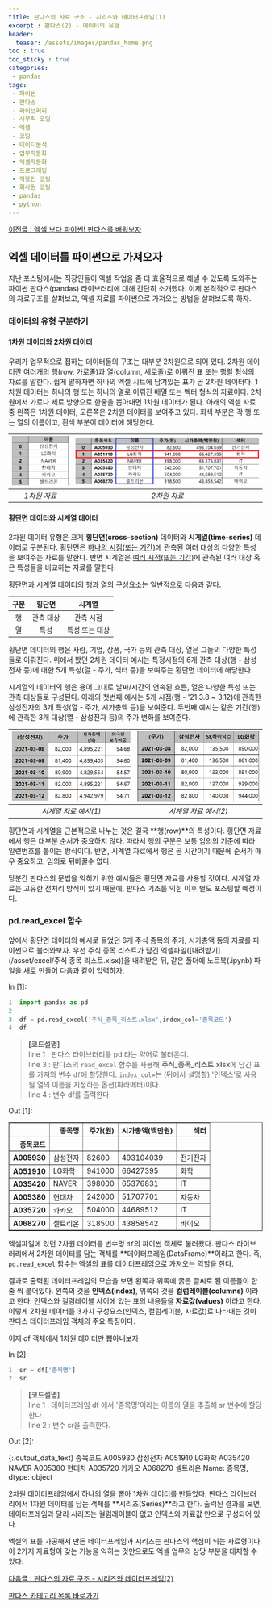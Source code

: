 ```yaml
---
title: 판다스의 자료 구조 - 시리즈와 데이터프레임(1)
excerpt : 판다스(2) - 데이터의 유형
header:
  teaser: /assets/images/pandas_home.png
toc : true
toc_sticky : true
categories: 
 - pandas
tags:
 - 파이썬
 - 판다스
 - 라이브러리
 - 사무직 코딩
 - 엑셀
 - 코딩
 - 데이터분석
 - 업무자동화
 - 엑셀자동화
 - 프로그래밍
 - 직장인 코딩
 - 회사원 코딩
 - pandas
 - python
---
```


[이전글 : 엑셀 보다 파이썬! 판다스를 배워보자](/pandas/pandas1)


## 엑셀 데이터를 파이썬으로 가져오자

지난 포스팅에서는 직장인들이 엑셀 작업을 좀 더 효율적으로
해낼 수 있도록 도와주는 파이썬 판다스(pandas) 라이브러리에 대해 간단히 소개했다. 이제 본격적으로 판다스의 자료구조를
살펴보고, 엑셀 자료를 파이썬으로 가져오는 방법을 살펴보도록 하자. 

### 데이터의 유형 구분하기 

#### 1차원 데이터와 2차원 데이터

우리가 업무적으로 접하는 데이터들의 구조는 대부분 2차원으로 되어 있다. 
2차원 데이터란 여러개의 행(row, 가로줄)과 열(column, 세로줄)로 이뤄진 표 또는 행렬 형식의 자료를 말한다. 
쉽게 말하자면 하나의 엑셀 시트에 담겨있는 표가 곧 2차원 데이터다. 
1차원 데이터는 하나의 행 또는 하나의 열로 이뤄진 배열 또는 벡터 형식의 자료이다. 
2차원에서 가로나 세로 방향으로 한줄을 뽑아내면 1차원 데이터가 된다. 아래의 엑셀 자료 중 왼쪽은 1차원 데이터, 오른쪽은 2차원 데이터를 보여주고 있다. 
회색 부분은 각 행 또는 열의 이름이고, 흰색 부분이 데이터에 해당한다. 
  
|![pandas_2_1](/assets/images/pandas_2_1.png)|![pandas_2_2](/assets/images/pandas_2_2.png)|
|:---:|:---:|
|_1차원 자료_|_2차원 자료_|  

#### 횡단면 데이터와 시계열 데이터

2차원 데이터 유형은 크게 **횡단면(cross-section)** 데이터와 **시계열(time-series)** 데이터로 구분된다. 
횡단면은 <u>하나의 시점(또는 기간)</u>에 관측된 여러 대상의 다양한 특성을 보여주는 자료를 말한다. 
반면 시계열은 <u>여러 시점(또는 기간)</u>에 관측된 여러 대상 혹은 특성들을 비교하는 자료를 말한다.

횡단면과 시계열 데이터의 행과 열의 구성요소는 일반적으로 다음과 같다.

| 구분 | 횡단면 | 시계열 |   
|:---:|:---:|:---:|
| 행 | 관측 대상 | 관측 시점 |   
| 열 | 특성 | 특성 또는 대상 |  

횡단면 데이터의 행은 사람, 기업, 상품, 국가 등의 관측 대상, 열은 그들의 다양한 특성들로 이뤄진다. 위에서 봤던
2차원 데이터 예시는 특정시점의 6개 관측 대상(행 - 삼성전자 등)에 대한 5개 특성(열 - 주가, 섹터 등)을 보여주는
횡단면 데이터에 해당한다.

시계열의 데이터의 행은 용어 그대로 날짜/시간의 연속된 흐름, 열은 다양한 특성 또는 관측 대상들로 구성된다. 
아래의 첫번째 예시는 5개 시점(행 - '21.3.8 ~ 3.12)에 관측한 삼성전자의 3개 특성(열 - 주가, 시가총액 등)을
보여준다. 두번째 예시는 같은 기간(행)에 관측한 3개 대상(열 - 삼성전자 등)의 주가 변화를 보여준다.

|![pandas_2_3](/assets/images/pandas_2_3.png)|![pandas_2_4](/assets/images/pandas_2_4.png)|
|:---:|:---:|
|_시계열 자료 예시(1)_|_시계열 자료 예시(2)_|  

횡단면과 시계열을 근본적으로 나누는 것은 결국 **행(row)**의 특성이다. 횡단면 자료에서 행은 대부분 순서가
중요하지 않다. 따라서 행의 구분은 보통 임의의 기준에 따라 일련번호를 붙이는 방식이다. 반면, 시계열 자료에서
행은 곧 시간이기 때문에 순서가 매우 중요하고, 임의로 뒤바꿀수 없다.

당분간 판다스의 문법을 익히기 위한 예시들은 횡단면 자료를 사용할 것이다. 시계열 자료는 고유한 전처리 방식이
있기 때문에, 판다스 기초를 익힌 이후 별도 포스팅할 예정이다.

### pd.read_excel 함수

앞에서 횡단면 데이터의 예시로 들었던 6개 주식 종목의 주가, 시가총액 등의 자료를 파이썬으로 불러와보자. 우선 주식 종목 리스트가 담긴 엑셀파일([내려받기](/asset/excel/주식 종목 리스트.xlsx))을 내려받은 뒤, 같은 폴더에 노트북(.ipynb) 파일을 새로 만들어 다음과 같이 입력하자. 

<div class="prompt input_prompt">
In&nbsp;[1]:
</div>

```python
1  import pandas as pd
2 
3  df = pd.read_excel('주식_종목_리스트.xlsx',index_col='종목코드')
4  df
```

> **[코드설명]**  
> line 1 : 판다스 라이브러리를 pd 라는 약어로 불러온다.  
> line 3 : 판다스의 `read_excel` 함수를 사용해 **주식_종목_리스트.xlsx**에 담긴 표를 가져와 변수 `df`에 할당한다. `index_col=`는 (뒤에서 설명할) '인덱스'로 사용될 열의 이름을 지정하는 옵션(파라메터)이다.     
> line 4 : 변수 df를 출력한다.

<div class="prompt output_prompt">
Out&nbsp;[1]:
</div>




<div markdown="0">
<div>
<style scoped>
    .dataframe tbody tr th:only-of-type {
        vertical-align: middle;
    }

    .dataframe tbody tr th {
        vertical-align: top;
    }

    .dataframe thead th {
        text-align: right;
    }
</style>
<table border="1" class="dataframe">
  <thead>
    <tr style="text-align: right;">
      <th></th>
      <th>종목명</th>
      <th>주가(원)</th>
      <th>시가총액(백만원)</th>
      <th>섹터</th>
    </tr>
    <tr>
      <th>종목코드</th>
      <th></th>
      <th></th>
      <th></th>
      <th></th>
    </tr>
  </thead>
  <tbody>
    <tr>
      <th>A005930</th>
      <td>삼성전자</td>
      <td>82600</td>
      <td>493104039</td>
      <td>전기전자</td>
    </tr>
    <tr>
      <th>A051910</th>
      <td>LG화학</td>
      <td>941000</td>
      <td>66427395</td>
      <td>화학</td>
    </tr>
    <tr>
      <th>A035420</th>
      <td>NAVER</td>
      <td>398000</td>
      <td>65376831</td>
      <td>IT</td>
    </tr>
    <tr>
      <th>A005380</th>
      <td>현대차</td>
      <td>242000</td>
      <td>51707701</td>
      <td>자동차</td>
    </tr>
    <tr>
      <th>A035720</th>
      <td>카카오</td>
      <td>504000</td>
      <td>44689512</td>
      <td>IT</td>
    </tr>
    <tr>
      <th>A068270</th>
      <td>셀트리온</td>
      <td>318500</td>
      <td>43858542</td>
      <td>바이오</td>
    </tr>
  </tbody>
</table>
</div>
</div>




엑셀파일에 있던 2차원 데이터를 변수명 `df`의 파이썬 객체로 불러왔다. 판다스 라이브러리에서 2차원 데이터를 담는 객체를 **데이터프레임(DataFrame)**이라고 한다. 즉, `pd.read_excel` 함수는 엑셀의 표를 데이터프레임으로 가져오는 역할을 한다.

결과로 출력된 데이터프레임의 모습을 보면 왼쪽과 위쪽에 굵은 글씨로 된 이름들이 한줄 씩 붙어있다. 왼쪽의 것을 **인덱스(index)**, 위쪽의 것을 **컬럼레이블(columns)** 이라고 한다. 인덱스와 컬럼레이블 사이에 있는 표의 내용들을 **자료값(values)** 이라고 한다. 이렇게 2차원 데이터를 3가지 구성요소(인덱스, 컬럼레이블, 자료값)로 나타내는 것이 판다스 데이터프레임 객체의 주요 특징이다.

이제 df 객체에서 1차원 데이터만 뽑아내보자

<div class="prompt input_prompt">
In&nbsp;[2]:
</div>

```python
1  sr = df['종목명']
2  sr
```

> **[코드설명]**  
> line 1 : 데이터프레임 df 에서 '종목명'이라는 이름의 열을 추출해 sr 변수에 할당한다.  
> line 2 : 변수 sr을 출력한다.


<div class="prompt output_prompt">
Out&nbsp;[2]:
</div>




{:.output_data_text}
    종목코드
    A005930     삼성전자
    A051910     LG화학
    A035420    NAVER
    A005380      현대차
    A035720      카카오
    A068270     셀트리온
    Name: 종목명, dtype: object




2차원 데이터프레임에서 하나의 열을 뽑아 1차원 데이터를 만들었다. 판다스 라이브러리에서 1차원 데이터를 담는 객체를 **시리즈(Series)**라고 한다. 출력된 결과를 보면, 데이터프레임과 달리 시리즈는 컬럼레이블이 없고 인덱스와 자료값 만으로 구성되어 있다. 

엑셀의 표를 가공해서 만든 데이터프레임과 시리즈는 판다스의 핵심이 되는 자료형이다. 이 2가지 자료형이 갖는 기능을 익히는 것만으로도 엑셀 업무의 상당 부분을 대체할 수 있다.





[다음글 : 판다스의 자료 구조 - 시리즈와 데이터프레임(2)](/pandas/pandas3)

[판다스 카테고리 목록 바로가기](/pandas) 


